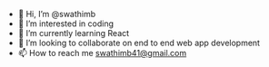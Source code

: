 - 👋 Hi, I’m @swathimb
- 👀 I’m interested in coding
- 🌱 I’m currently learning React
- 💞️ I’m looking to collaborate on end to end web app development
- 📫 How to reach me swathimb41@gmail.com

<!---
swathimb/swathimb is a ✨ special ✨ repository because its `README.md` (this file) appears on your GitHub profile.
You can click the Preview link to take a look at your changes.
--->
